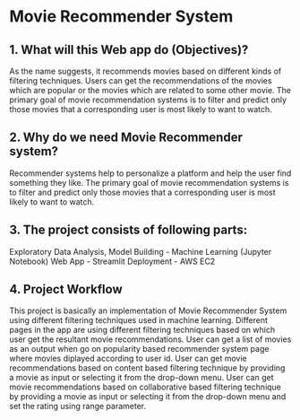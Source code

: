 
# Movie Recommender System
## 1. What will this Web app do (Objectives)?
As the name suggests, it recommends movies based on different kinds of filtering techniques.
Users can get the recommendations of the movies which are popular or the movies which are related to some other movie.
The primary goal of movie recommendation systems is to filter and predict only those movies that a corresponding user is most likely to want to watch.

## 2. Why do we need Movie Recommender system?
Recommender systems help to personalize a platform and help the user find something they like.
The primary goal of movie recommendation systems is to filter and predict only those movies that a corresponding user is most likely to want to watch.

## 3. The project consists of following parts:
Exploratory Data Analysis, Model Building - Machine Learning (Jupyter Notebook)
Web App - Streamlit
Deployment - AWS EC2


## 4. Project Workflow
This project is basically an implementation of Movie Recommender System using different filtering techniques used in machine learning.
Different pages in the app are using different filtering techniques based on which user get the resultant movie recommendations.
User can get a list of movies as an output when go on popularity based recommender system page where movies diplayed according to user id.
User can get movie recommendations based on content based filtering technique by providing a movie as input or selecting it from the drop-down menu.
User can get movie recommendations based on collaborative based filtering technique by providing a movie as input or selecting it from the drop-down menu and set the rating using range parameter.
